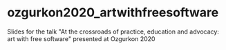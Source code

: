 # ozgurkon2020_artwithfreesoftware
Slides for the talk "At the crossroads of practice, education and advocacy: art with free software" presented at Ozgurkon 2020
